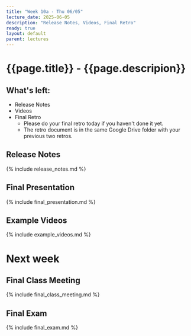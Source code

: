 ```yaml
---
title: "Week 10a - Thu 06/05"
lecture_date: 2025-06-05
description: "Release Notes, Videos, Final Retro"
ready: true
layout: default
parent: lectures
---
```


# {{page.title}} - {{page.descripion}}

## What's left:

* Release Notes 
* Videos
* Final Retro
  * Please do your final retro today if you haven't done it yet.
  * The retro document is in the same Google Drive folder with your previous two retros.

## Release Notes

{% include release_notes.md %}

## Final Presentation

{% include final_presentation.md %}

## Example Videos

{% include example_videos.md %}

# Next week

## Final Class Meeting

{% include final_class_meeting.md %}

## Final Exam

{% include final_exam.md %}



